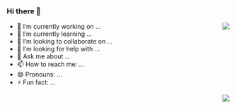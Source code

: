### Hi there 👋

<img align="right" src="https://github-readme-stats.vercel.app/api?username=cyyjs&show_icons=true&hide_title=true&theme=radical" />


- 🔭 I’m currently working on ...
- 🌱 I’m currently learning ...
- 👯 I’m looking to collaborate on ...
- 🤔 I’m looking for help with ...
- 💬 Ask me about ...
- 📫 How to reach me: ...
- 😄 Pronouns: ...
- ⚡ Fun fact: ...

<img align="right" src="https://github-readme-stats.vercel.app/api/top-langs/?username=cyyjs&layout=compact&theme=radical" />
